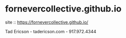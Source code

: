 # fornevercollective.github.io
site :: https://fornevercollective.github.io/

Tad Ericson - tadericson.com - 917.972.4344
